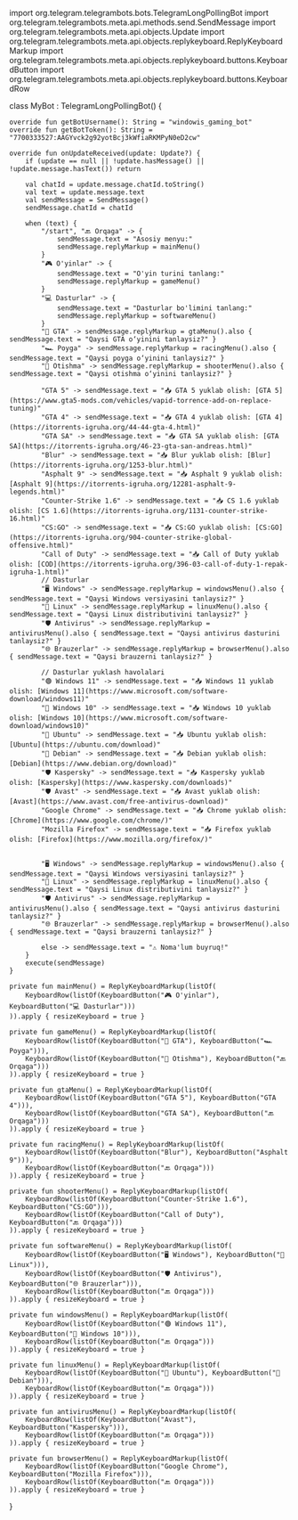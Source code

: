 import org.telegram.telegrambots.bots.TelegramLongPollingBot
import org.telegram.telegrambots.meta.api.methods.send.SendMessage
import org.telegram.telegrambots.meta.api.objects.Update
import org.telegram.telegrambots.meta.api.objects.replykeyboard.ReplyKeyboardMarkup
import org.telegram.telegrambots.meta.api.objects.replykeyboard.buttons.KeyboardButton
import org.telegram.telegrambots.meta.api.objects.replykeyboard.buttons.KeyboardRow

class MyBot : TelegramLongPollingBot() {

    override fun getBotUsername(): String = "windowis_gaming_bot"
    override fun getBotToken(): String = "7700333527:AAGYvck2g92yotBcj3kWfiaRKMPyN0eD2cw"

    override fun onUpdateReceived(update: Update?) {
        if (update == null || !update.hasMessage() || !update.message.hasText()) return

        val chatId = update.message.chatId.toString()
        val text = update.message.text
        val sendMessage = SendMessage()
        sendMessage.chatId = chatId

        when (text) {
            "/start", "🔙 Orqaga" -> {
                sendMessage.text = "Asosiy menyu:"
                sendMessage.replyMarkup = mainMenu()
            }
            "🎮 O'yinlar" -> {
                sendMessage.text = "O'yin turini tanlang:"
                sendMessage.replyMarkup = gameMenu()
            }
            "💻 Dasturlar" -> {
                sendMessage.text = "Dasturlar bo'limini tanlang:"
                sendMessage.replyMarkup = softwareMenu()
            }
            "🚗 GTA" -> sendMessage.replyMarkup = gtaMenu().also { sendMessage.text = "Qaysi GTA o‘yinini tanlaysiz?" }
            "🏎 Poyga" -> sendMessage.replyMarkup = racingMenu().also { sendMessage.text = "Qaysi poyga o‘yinini tanlaysiz?" }
            "🔫 Otishma" -> sendMessage.replyMarkup = shooterMenu().also { sendMessage.text = "Qaysi otishma o‘yinini tanlaysiz?" }

            "GTA 5" -> sendMessage.text = "📥 GTA 5 yuklab olish: [GTA 5](https://www.gta5-mods.com/vehicles/vapid-torrence-add-on-replace-tuning)"
            "GTA 4" -> sendMessage.text = "📥 GTA 4 yuklab olish: [GTA 4](https://itorrents-igruha.org/44-44-gta-4.html)"
            "GTA SA" -> sendMessage.text = "📥 GTA SA yuklab olish: [GTA SA](https://itorrents-igruha.org/46-23-gta-san-andreas.html)"
            "Blur" -> sendMessage.text = "📥 Blur yuklab olish: [Blur](https://itorrents-igruha.org/1253-blur.html)"
            "Asphalt 9" -> sendMessage.text = "📥 Asphalt 9 yuklab olish: [Asphalt 9](https://itorrents-igruha.org/12281-asphalt-9-legends.html)"
            "Counter-Strike 1.6" -> sendMessage.text = "📥 CS 1.6 yuklab olish: [CS 1.6](https://itorrents-igruha.org/1131-counter-strike-16.html)"
            "CS:GO" -> sendMessage.text = "📥 CS:GO yuklab olish: [CS:GO](https://itorrents-igruha.org/904-counter-strike-global-offensive.html)"
            "Call of Duty" -> sendMessage.text = "📥 Call of Duty yuklab olish: [COD](https://itorrents-igruha.org/396-03-call-of-duty-1-repak-igruha-1.html)"
            // Dasturlar
            "🖥 Windows" -> sendMessage.replyMarkup = windowsMenu().also { sendMessage.text = "Qaysi Windows versiyasini tanlaysiz?" }
            "🐧 Linux" -> sendMessage.replyMarkup = linuxMenu().also { sendMessage.text = "Qaysi Linux distributivini tanlaysiz?" }
            "🛡 Antivirus" -> sendMessage.replyMarkup = antivirusMenu().also { sendMessage.text = "Qaysi antivirus dasturini tanlaysiz?" }
            "🌐 Brauzerlar" -> sendMessage.replyMarkup = browserMenu().also { sendMessage.text = "Qaysi brauzerni tanlaysiz?" }

            // Dasturlar yuklash havolalari
            "🟢 Windows 11" -> sendMessage.text = "📥 Windows 11 yuklab olish: [Windows 11](https://www.microsoft.com/software-download/windows11)"
            "🔵 Windows 10" -> sendMessage.text = "📥 Windows 10 yuklab olish: [Windows 10](https://www.microsoft.com/software-download/windows10)"
            "🐧 Ubuntu" -> sendMessage.text = "📥 Ubuntu yuklab olish: [Ubuntu](https://ubuntu.com/download)"
            "🐧 Debian" -> sendMessage.text = "📥 Debian yuklab olish: [Debian](https://www.debian.org/download)"
            "🛡 Kaspersky" -> sendMessage.text = "📥 Kaspersky yuklab olish: [Kaspersky](https://www.kaspersky.com/downloads)"
            "🛡 Avast" -> sendMessage.text = "📥 Avast yuklab olish: [Avast](https://www.avast.com/free-antivirus-download)"
            "Google Chrome" -> sendMessage.text = "📥 Chrome yuklab olish: [Chrome](https://www.google.com/chrome/)"
            "Mozilla Firefox" -> sendMessage.text = "📥 Firefox yuklab olish: [Firefox](https://www.mozilla.org/firefox/)"


            "🖥 Windows" -> sendMessage.replyMarkup = windowsMenu().also { sendMessage.text = "Qaysi Windows versiyasini tanlaysiz?" }
            "🐧 Linux" -> sendMessage.replyMarkup = linuxMenu().also { sendMessage.text = "Qaysi Linux distributivini tanlaysiz?" }
            "🛡 Antivirus" -> sendMessage.replyMarkup = antivirusMenu().also { sendMessage.text = "Qaysi antivirus dasturini tanlaysiz?" }
            "🌐 Brauzerlar" -> sendMessage.replyMarkup = browserMenu().also { sendMessage.text = "Qaysi brauzerni tanlaysiz?" }

            else -> sendMessage.text = "⚠️ Noma'lum buyruq!"
        }
        execute(sendMessage)
    }

    private fun mainMenu() = ReplyKeyboardMarkup(listOf(
        KeyboardRow(listOf(KeyboardButton("🎮 O'yinlar"), KeyboardButton("💻 Dasturlar")))
    )).apply { resizeKeyboard = true }

    private fun gameMenu() = ReplyKeyboardMarkup(listOf(
        KeyboardRow(listOf(KeyboardButton("🚗 GTA"), KeyboardButton("🏎 Poyga"))),
        KeyboardRow(listOf(KeyboardButton("🔫 Otishma"), KeyboardButton("🔙 Orqaga")))
    )).apply { resizeKeyboard = true }

    private fun gtaMenu() = ReplyKeyboardMarkup(listOf(
        KeyboardRow(listOf(KeyboardButton("GTA 5"), KeyboardButton("GTA 4"))),
        KeyboardRow(listOf(KeyboardButton("GTA SA"), KeyboardButton("🔙 Orqaga")))
    )).apply { resizeKeyboard = true }

    private fun racingMenu() = ReplyKeyboardMarkup(listOf(
        KeyboardRow(listOf(KeyboardButton("Blur"), KeyboardButton("Asphalt 9"))),
        KeyboardRow(listOf(KeyboardButton("🔙 Orqaga")))
    )).apply { resizeKeyboard = true }

    private fun shooterMenu() = ReplyKeyboardMarkup(listOf(
        KeyboardRow(listOf(KeyboardButton("Counter-Strike 1.6"), KeyboardButton("CS:GO"))),
        KeyboardRow(listOf(KeyboardButton("Call of Duty"), KeyboardButton("🔙 Orqaga")))
    )).apply { resizeKeyboard = true }

    private fun softwareMenu() = ReplyKeyboardMarkup(listOf(
        KeyboardRow(listOf(KeyboardButton("🖥 Windows"), KeyboardButton("🐧 Linux"))),
        KeyboardRow(listOf(KeyboardButton("🛡 Antivirus"), KeyboardButton("🌐 Brauzerlar"))),
        KeyboardRow(listOf(KeyboardButton("🔙 Orqaga")))
    )).apply { resizeKeyboard = true }

    private fun windowsMenu() = ReplyKeyboardMarkup(listOf(
        KeyboardRow(listOf(KeyboardButton("🟢 Windows 11"), KeyboardButton("🔵 Windows 10"))),
        KeyboardRow(listOf(KeyboardButton("🔙 Orqaga")))
    )).apply { resizeKeyboard = true }

    private fun linuxMenu() = ReplyKeyboardMarkup(listOf(
        KeyboardRow(listOf(KeyboardButton("🐧 Ubuntu"), KeyboardButton("🐧 Debian"))),
        KeyboardRow(listOf(KeyboardButton("🔙 Orqaga")))
    )).apply { resizeKeyboard = true }

    private fun antivirusMenu() = ReplyKeyboardMarkup(listOf(
        KeyboardRow(listOf(KeyboardButton("Avast"), KeyboardButton("Kaspersky"))),
        KeyboardRow(listOf(KeyboardButton("🔙 Orqaga")))
    )).apply { resizeKeyboard = true }

    private fun browserMenu() = ReplyKeyboardMarkup(listOf(
        KeyboardRow(listOf(KeyboardButton("Google Chrome"), KeyboardButton("Mozilla Firefox"))),
        KeyboardRow(listOf(KeyboardButton("🔙 Orqaga")))
    )).apply { resizeKeyboard = true }
}
